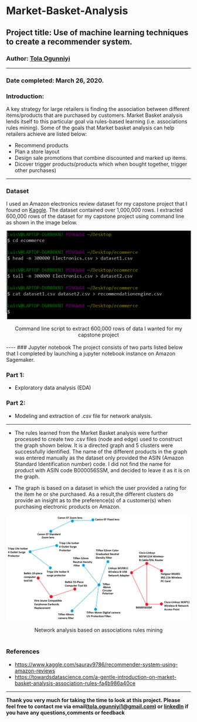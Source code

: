 # Market-Basket-Analysis

## Project title: Use of machine learning techniques to create a recommender system.

### Author: [Tola Ogunniyi](https://www.linkedin.com/in/tolaogunniyi/)
----

### Date completed: March 26, 2020.

### Introduction:
A key strategy for large retailers is finding the association between different items/products that are purchased by customers. Market Basket analysis lends itself to this particular goal via rules-based learning (i.e. associations rules mining).
Some of the goals that Market basket analysis can help retailers achieve are listed below:
- Recommend products
- Plan a store layout 
- Design sale promotions that combine discounted and marked up items.
- Dicover trigger products(products which when bought together, trigger other purchases) 
----

### Dataset
 I used an Amazon electronics review dataset for my capstone project that I found on [Kaggle](https://www.kaggle.com/saurav9786/amazon-product-reviews). The dataset contained over 1,000,000 rows. I extracted 600,000 rows of the dataset for my capstone project using command line as shown in the image below.

![top terms](images/command_line.png)
<div align="center"> Command line script to extract 600,000 rows of data I wanted for my capstone project</div>
<br>
----
### Jupyter notebook 
The project consists of two parts listed below that I completed by launching a jupyter notebook instance on Amazon Sagemaker. 

### Part 1: 
 - Exploratory data analysis (EDA) 

### Part 2:
 - Modeling and extraction of .csv file for network analysis.
 ----
 
- The rules learned from the Market Basket analysis were further processed to create two .csv files (node and edge) used to construct the graph shown below. It is a directed graph and 5 clusters were successfully identified. The name of the different products in the graph was entered manually as the dataset only provided the ASIN (Amazon Standard Identification number) code. I did not find the name for product with ASIN code B000056SSM, and decided to leave it as it is on the graph. 

- The graph is based on a dataset in which the user provided a rating for the item he or she purchased. As a result,the different clusters do provide an insight as to the preference(s) of a customer(s) when purchasing electronic products on Amazon.

![top terms](images/network_analysis.png)
<div align="center"> Network analysis based on associations rules mining</div>
<br> 



### References
- https://www.kaggle.com/saurav9786/recommender-system-using-amazon-reviews
- https://towardsdatascience.com/a-gentle-introduction-on-market-basket-analysis-association-rules-fa4b986a40ce

---

<strong>Thank you very much for taking the time to look at this project. Please feel free to contact me via 
email(tola.ogunniyi1@gmail.com) or [linkedIn](https://www.linkedin.com/in/tolaogunniyi/) if you have any 
questions,comments or feedback</strong>
